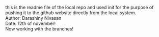 this is the readme file of the local repo and used init for the purpose of pushing it to the github website directly from the local system.
<br>
Author: Darashiny Nivasan
<br>
Date: 12th of november!
<br>
Now working with the branches! 